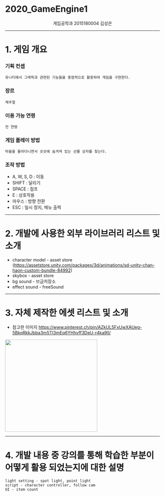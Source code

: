 # 2020_GameEngine1

<center> 게임공학과 2015180004 김성은 </center>

***  

# 1. 게임 개요
### 기획 컨셉
    유니티에서 그래픽과 관련된 기능들을 중점적으로 활용하여 게임을 구현한다.  
### 장르  
    캐주얼  
### 이용 가능 연령  
    전 연령  
### 게임 플레이 방법  
    마을을 돌아다니면서 곳곳에 숨겨져 있는 선물 상자를 찾는다. 
### 조작 방법  
* A, W, S, D : 이동  
* SHIFT : 달리기  
* SPACE : 점프  
* E : 상호작용  
* 마우스 : 방향 전환  
* ESC : 일시 정지, 메뉴 출력  
***
# 2. 개발에 사용한 외부 라이브러리 리스트 및 소개 
* character model - asset store (https://assetstore.unity.com/packages/3d/animations/sd-unity-chan-haon-custom-bundle-84992)
* skybox - asset store
* bg sound - 브금저장소
* effect sound - freeSound

***
# 3. 자체 제작한 에셋 리스트 및 소개  
* 참고한 이미지 <https://www.pinterest.ch/pin/AZkUL5FxUwXAUeg-5BkqRkkJbba3m5TI3mEq6YHhvff3DeU-r4ka9lI/>  
<div>  
<img width="300" src="https://user-images.githubusercontent.com/22375492/86146557-5743aa80-bb33-11ea-8ff5-3547f15decd9.jpg" >
</div>  



***  
# 4. 개발 내용 중 강의를 통해 학습한 부분이 어떻게 활용 되었는지에 대한 설명  
    light setting - spot light, point light
    script - character controller, follow cam
    UI - item count
